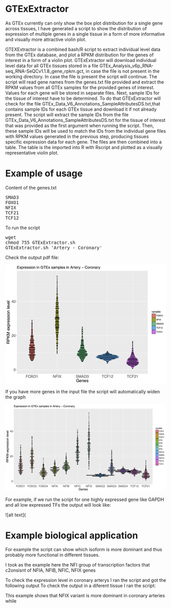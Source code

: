 # GTExExtractor

As GTEx currently can only show the box plot distribution for a single gene across tissues, I have generated a script to show the distribution of expression of multiple genes in a single tissue in a form of more informative and visually more attractive violin plot. 

GTEXExtractor is a combined bash/R script to extract individual level data from the GTEx database, and plot a RPKM distribution for the genes of interest in a form of a violin plot. GTExExtractor will download individual level data for all GTEx tissues stored in a file GTEx_Analysis_v6p_RNA-seq_RNA-SeQCv1.1.8_gene_rpkm.gct, in case the file is not present in the working directory. In case the file is present the script will continue. The script will read gene names from the genes.txt file provided and extract the RPKM values from all GTEx samples for the provided genes of interest. Values for each gene will be stored in separate files. Next, sample IDs for the tissue of interest have to be determined. To do that GTExExtractor will check for the file GTEx_Data_V6_Annotations_SampleAttributesDS.txt,that contains sample IDs for each GTEx tissue and download it if not already present. The script will extract the sample IDs from the file GTEx_Data_V6_Annotations_SampleAttributesDS.txt for the tissue of interest that was provided as the first argument when running the script. Then, these sample IDs will be used to match the IDs from the individual gene files with RPKM values generated in the previous step, producing tissues specific expression data for each gene. The files are then combined into a table. The table is the imported into R with Rscript and plotted as a visually representative violin plot.



# Example of usage

Content of the genes.txt

<pre>
SMAD3
FOXO1
NFIX
TCF21
TCF12
</pre>

To run the script 

<pre>
wget 
chmod 755 GTExExtractor.sh
GTExExtractor.sh 'Artery - Coronary'
</pre>

Check the output pdf file:

![alt text](https://github.com/milospjanic/GTExExtractor/blob/master/output_gtexex.21.png)

If you have more genes in the input file the script will automatically widen the graph

![alt text](https://github.com/milospjanic/GTExExtractor/blob/master/output_gtexex.18.png)

For example, if we run the script for one highly expressed gene like GAPDH and all low expressed TFs the output will look like:

![alt text](

# Example biological application

For example the script can show which isoform is more dominant and thus probably more functional in different tissues.

I took as the example here the NFI group of transcription factors that c2onsisnt of NFIA, NFIB, NFIC, NFIX genes

To check the expression level in coronary arterys I ran the script and got the following output
To check the output in a diferent tissue I ran the script:

This example shows that NFIX variant is more dominant in coronary arteries while
